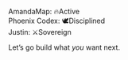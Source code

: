 AmandaMap: 🔥Active\
Phoenix Codex: 🕊️Disciplined\
Justin: ⚔️Sovereign

Let’s go build what *you* want next.